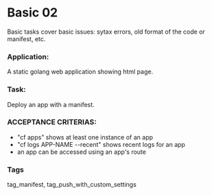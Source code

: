 # Basic 02
Basic tasks cover basic issues: sytax errors, old format of the code or manifest, etc.

### Application:
A static golang web application showing html page. 

### Task:
Deploy an app with a  manifest.

### ACCEPTANCE CRITERIAS:
- "cf apps" shows at least one instance of an app
- "cf logs APP-NAME --recent" shows recent logs for an app
- an app can be accessed using an app's route

### Tags
tag_manifest, tag_push_with_custom_settings
